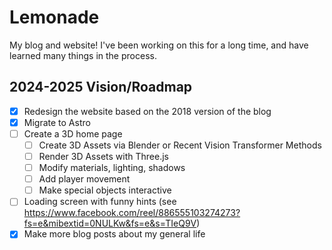 # Lemonade

My blog and website! I've been working on this for a long time, and have learned many things in the process.

## 2024-2025 Vision/Roadmap
- [x] Redesign the website based on the 2018 version of the blog
- [x] Migrate to Astro
- [ ] Create a 3D home page
  - [ ] Create 3D Assets via Blender or Recent Vision Transformer Methods
  - [ ] Render 3D Assets with Three.js
  - [ ] Modify materials, lighting, shadows
  - [ ] Add player movement
  - [ ] Make special objects interactive
- [ ] Loading screen with funny hints (see https://www.facebook.com/reel/886555103274273?fs=e&mibextid=0NULKw&fs=e&s=TIeQ9V)
- [x] Make more blog posts about my general life
